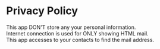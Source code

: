 Privacy Policy
=========
This app DON'T store any your personal information.  
Internet connection is used for ONLY showing HTML mail.  
This app accesses to your contacts to find the mail address.
